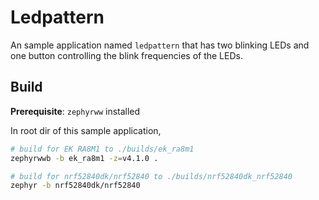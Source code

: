 # Ledpattern

An sample application named `ledpattern` that has two blinking LEDs and one button controlling the blink frequencies of the LEDs.

## Build

__Prerequisite__: `zephyrww` installed

In root dir of this sample application,

```bash
# build for EK RA8M1 to ./builds/ek_ra8m1
zephyrwwb -b ek_ra8m1 -z=v4.1.0 .

# build for nrf52840dk/nrf52840 to ./builds/nrf52840dk_nrf52840
zephyr -b nrf52840dk/nrf52840
```